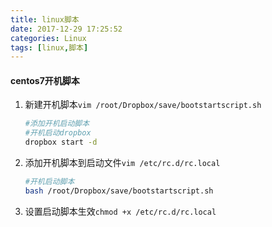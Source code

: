 ```yaml
---
title: linux脚本
date: 2017-12-29 17:25:52
categories: Linux
tags: [linux,脚本]
---
```

#### centos7开机脚本

1. 新建开机脚本`vim /root/Dropbox/save/bootstartscript.sh`

   ```sh
   #添加开机启动脚本
   #开机启动dropbox
   dropbox start -d
   ```

2. 添加开机脚本到启动文件`vim /etc/rc.d/rc.local`

   ```sh
   #开机启动脚本
   bash /root/Dropbox/save/bootstartscript.sh
   ```

3. 设置启动脚本生效` chmod +x /etc/rc.d/rc.local `
